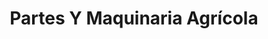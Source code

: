 ---
title: "Partes Y Maquinaria Agrícola"
url: /toluca-de-lerdo/partes-y-maquinaria-agricola/
shop: agraria
---